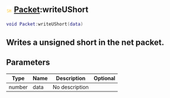 ## ![shared](.gitbook/assets/shared.png) [Packet](./home/Packet):writeUShort

```lua
void Packet:writeUShort(data)
```

Writes a unsigned short in the net packet.
------
## Parameters

| Type   | Name | Description | Optional |
| ------ | ---- | ----------- | -------: |
| number | data | No description |  |

